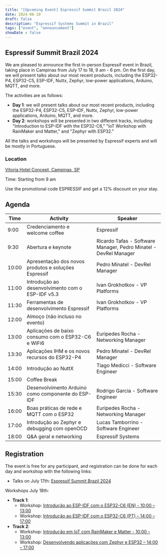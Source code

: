 ```yaml
---
title: "[Upcoming Event] Espressif Summit Brazil 2024"
date: 2024-06-10
draft: false
description: "Espressif Systems Summit in Brazil"
tags: ["event", "announcement"]
showDate : false
---
```


## Espressif Summit Brazil 2024

We are pleased to announce the first in-person Espressif event in Brazil, taking place in Campinas from July 17 to 18, 9 am - 6 pm. On the first day, we will present talks about our most recent products, including the ESP32-P4, ESP32-C5, ESP-IDF, Nuttx, Zephyr, low-power applications, Arduino, MQTT, and more.

The activities are as follows:

- **Day 1**: we will present talks about our most recent products, including the ESP32-P4, ESP32-C5, ESP-IDF, Nuttx, Zephyr, low-power applications, Arduino, MQTT, and more.
- **Day 2**: workshops will be presented in two different tracks, including "Introduction to ESP-IDF with the ESP32-C6," "IoT Workshop with RainMaker and Matter," and "Zephyr with ESP32."

All the talks and workshops will be presented by Espressif experts and will be mostly in Portuguese.

### Location

[Vitoria Hotel Concept, Campinas, SP](https://www.google.com/travel/hotels/s/L7pJr99Wecv6bma46)

Time: Starting from 9 am

Use the promotional code ESPRESSIF and get a 12% discount on your stay.

## Agenda

| Time  | Activity | Speaker |
|-------|-----------|---------|
| 9:00  | Credenciamento e welcome coffee | Espressif |
| 9:30  | Abertura e keynote | Ricardo Tafas - Software Manager, Pedro Minatel - DevRel Manager |
| 10:00 | Apresentação dos novos produtos e soluções Espressif | Pedro Minatel - DevRel Manager |
| 11:00 | Introdução ao desenvolvimento com o ESP-IDF v5.3 | Ivan Grokhotkov - VP Platforms |
| 11:30 | Ferramentas de desenvolvimento Espressif | Ivan Grokhotkov - VP Platforms |
| 12:00 | Almoço (não incluso no evento) | |
| 13:00 | Aplicações de baixo consumo com o ESP32-C6 e WiFi6 | Euripedes Rocha - Networking Manager |
| 13:30 | Aplicações IHM e os novos recursos do ESP32-P4 | Pedro Minatel - DevRel Manager |
| 14:00 | Introdução ao NuttX | Tiago Medicci - Software Engineer |
| 15:00 | Coffee Break | |
| 15:30 | Desenvolvimento Arduino como componente do ESP-IDF | Rodrigo Garcia - Software Engineer |
| 16:00 | Boas práticas de rede e MQTT com o ESP32 | Euripedes Rocha - Networking Manager |
| 17:00 | Introdução ao Zephyr e debugging com openOCD | Lucas Tamborrino - Software Engineer |
| 18:00 | Q&A geral e networking | Espressif Systems |

## Registration

The event is free for any participant, and registration can be done for each day and workshop with the following links:

- Talks on July 17th: [Espressif Summit Brazil 2024](https://espressif.us15.list-manage.com/track/click?u=40830afd8eb6f70ab5e47b7a4&id=1988e2d518&e=e3a0757cf1)

Workshops July 18th:

- **Track 1**:
  - Workshop: [Introdução ao ESP-IDF com o ESP32-C6 (EN) - 10:00 – 13:00](https://espressif.us15.list-manage.com/track/click?u=40830afd8eb6f70ab5e47b7a4&id=befed46386&e=e3a0757cf1)
  - Workshop: [Introdução ao ESP-IDF com o ESP32-C6 (PT) – 14:00 – 17:00](https://espressif.us15.list-manage.com/track/click?u=40830afd8eb6f70ab5e47b7a4&id=e702c00462&e=e3a0757cf1)
- **Track 2**:
  - Workshop: [Introdução em IoT com RainMaker e Matter - 10:00 – 13:00](https://espressif.us15.list-manage.com/track/click?u=40830afd8eb6f70ab5e47b7a4&id=65843b1f5b&e=e3a0757cf1)
  - Workshop: [Desenvolvendo aplicações com Zephyr e ESP32 – 14:00 – 17:00](https://espressif.us15.list-manage.com/track/click?u=40830afd8eb6f70ab5e47b7a4&id=e92cdf98ba&e=e3a0757cf1)


